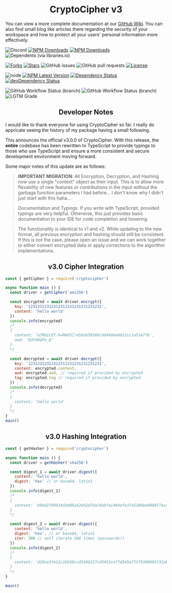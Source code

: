 # <center> CryptoCipher v3 </center>

You can view a more complete documentation at our [GitHub Wiki](https://github.com/amethyst-studio/cryptocipher/wiki). You can also find small blog like articles there regarding the security of your workspace and how to protect all your users' personal information more effectively.

![Discord](https://img.shields.io/discord/175388071448018944?label=Chat%20with%20Us&logo=Discord&logoColor=white&style=for-the-badge)
[![NPM Downloads](https://img.shields.io/npm/dt/cryptocipher.svg?style=for-the-badge)](https://www.npmjs.com/package/cryptocipher)
[![NPM Downloads](https://img.shields.io/npm/dm/cryptocipher.svg?style=for-the-badge)](https://www.npmjs.com/package/cryptocipher)
![Dependents (via libraries.io)](https://img.shields.io/librariesio/dependents/npm/cryptocipher?style=for-the-badge)

[![Forks](https://img.shields.io/github/forks/amethyst-studio/cryptocipher.svg?style=for-the-badge)](https://github.com/amethyst-studio/cryptocipher)
[![Stars](https://img.shields.io/github/stars/amethyst-studio/cryptocipher.svg?style=for-the-badge)](https://github.com/amethyst-studio/cryptocipher)
![GitHub issues](https://img.shields.io/github/issues/amethyst-studio/cryptocipher?logo=git&style=for-the-badge)
![GitHub pull requests](https://img.shields.io/github/issues-pr/amethyst-studio/cryptocipher?style=for-the-badge)
[![License](https://img.shields.io/github/license/amethyst-studio/cryptocipher.svg?style=for-the-badge)](https://github.com/amethyst-studio/cryptocipher)

![node](https://img.shields.io/node/v/cryptocipher?style=for-the-badge)
[![NPM Latest Version](https://img.shields.io/npm/v/cryptocipher.svg?style=for-the-badge)](https://www.npmjs.com/package/cryptocipher)
[![Dependency Status](https://img.shields.io/david/amethyst-studio/cryptocipher.svg?style=for-the-badge)](https://david-dm.org/amethyst-studio/cryptocipher)
[![devDependency Status](https://img.shields.io/david/dev/amethyst-studio/cryptocipher.svg?style=for-the-badge)](https://david-dm.org/amethyst-studio/cryptocipher#info=devDependencies)

![GitHub Workflow Status (branch)](https://img.shields.io/github/workflow/status/amethyst-studio/cryptocipher/yarn-tests/master?label=Stable%20Build&style=for-the-badge)
![GitHub Workflow Status (branch)](https://img.shields.io/github/workflow/status/amethyst-studio/cryptocipher/yarn-tests/develop?label=Beta%20Build&style=for-the-badge)
![LGTM Grade](https://img.shields.io/lgtm/grade/javascript/github/amethyst-studio/cryptocipher?style=for-the-badge)

## <center> Developer Notes </center>

I would like to thank everyone for using CryptoCipher so far. I really do appricate seeing the history of my package having a small following.

This announces the official v3.0.0 of CryptoCipher. With this release, the **entire** codebase has been rewritten to TypeScript to provide typings to those who use TypeScript and ensure a more consistent and secure development environment moving forward.

Some major notes of this update are as follows:

> **IMPORTANT MIGRATION**: All Encryption, Decryption, and Hashing now use a single "context" object as their input. This is to allow more flexability of new features or contributions in the input without the garbage function parameters I had before... I don't know why I didn't just start with this haha...

> Documentation and Typings. If you write with TypeScript, provided typings are very helpful. Otherwise, this just provides basic documentation to your IDE for code completion and hovering.

> The functionality is identical to v1 and v2. While updating to the new format, all previous encryption and hashing should still be consistent. If this is not the case, please open an issue and we can work together to either convert encrypted data or apply corrections to the algorithm implementations.

## <center> v3.0 Cipher Integration </center>

```js
const { getCipher } = require('cryptocipher')

async function main () {
  const driver = getCipher('aes256')

  const encrypted = await driver.encrypt({
    key: '12312312312312311231231231231231',
    content: 'hello world'
  })
  console.info(encrypted)
  /*
  {
    content: '&7MUiLET-k=MmFX]/e56ab59568c98460ee8812cc1a51477b',
    aad: 'EUCH9&Px_@'
  }
  */

  const decrypted = await driver.decrypt({
    key: '12312312312312311231231231231231',
    content: encrypted.content,
    aad: encrypted.aad, // required if provided by encrypted
    tag: encrypted.tag // required if provided by encrypted
  })
  console.info(decrypted)
  /*
  {
    content: 'hello world'
  }
  */
}
main()

```

## <center> v3.0 Hashing Integration </center>

```js
const { getHasher } = require('cryptocipher')

async function main () {
  const driver = getHasher('sha256')

  const digest_1 = await driver.digest({
    content: 'hello world',
    digest: 'hex' // or base64, latin1
  })
  console.info(digest_1)
  /*
  {
    content: 'b94d27b9934d3e08a52e52d7da7dabfac484efe37a5380ee9088f7ace2efcde9'
  }
  */

  const digest_2 = await driver.digest({
    content: 'hello world',
    digest: 'hex', // or base64, latin1
    iter: 300 // self iterate 300 times (passwords!)
  })
  console.info(digest_2)
  /*
  {
    content: 'd20ce3fe12c1b938ccd5346227cd5452cef7d345aff379300685f32ab56b753e'
  }
  */
}

main()
```

